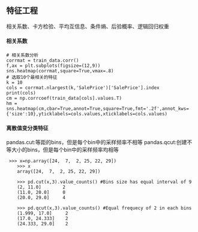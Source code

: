 ## 特征工程
相关系数、卡方检验、平均互信息、条件熵、后验概率、逻辑回归权重


#### 相关系数

``` 
# 相关系数分析
corrmat = train_data.corr()
f,ax = plt.subplots(figsize=(12,9))
sns.heatmap(corrmat,square=True,vmax=.8)
# 选取10个最相关的特征
k = 10
cols = corrmat.nlargest(k,'SalePrice')['SalePrice'].index
print(cols)
cm = np.corrcoef(train_data[cols].values.T)
hm = sns.heatmap(cm,cbar=True,annot=True,square=True,fmt='.2f',annot_kws={'size':10},yticklabels=cols.values,xticklabels=cols.values)

```

#### 离散值变分类特征
pandas.cut:等距的bins，但是每个bin中的采样频率不相等
pandas.qcut:创建不等大小的bins，但是每个bin中的采样频率均相等
```  
 >>> x=np.array([24,  7,  2, 25, 22, 29])
    >>> x
    array([24,  7,  2, 25, 22, 29])

    >>> pd.cut(x,3).value_counts() #Bins size has equal interval of 9
    (2, 11.0]        2
    (11.0, 20.0]     0
    (20.0, 29.0]     4

    >>> pd.qcut(x,3).value_counts() #Equal frequecy of 2 in each bins
    (1.999, 17.0]     2
    (17.0, 24.333]    2
    (24.333, 29.0]    2
```